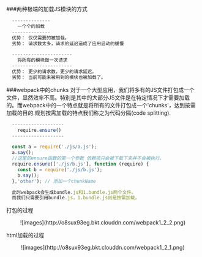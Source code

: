 ###两种极端的加载JS模块的方式
```js
  --------------
    一个个的加载
  --------------
  优势： 仅仅需要的被加载。
  劣势： 请求数太多，请求的延迟造成了应用启动的缓慢

  ----------------------
    将所有的模块做一次请求
  ----------------------
  优势： 更少的请求数，更少的请求延迟。
  劣势： 当前可能未被用到的模块也被加载了。  
```

###webpack中的chunks
  对于一个大型应用，我们将多有的JS文件打包成一个文件，显然效率不高。特别是其中的大部分JS文件是在特定情况下才需要加载的。而webpack中的一个特点就是将所有的文件打包成一个'chunks'，达到按需加载的目的.规划按需加载的特点我们称之为代码分隔(code splitting).

```js
  -------------------
    require.ensure()
  -------------------

  const a = require('./js/a.js');
  a.say();
  //这里的ensure函数的第一个参数 依赖项只会被下载下来并不会被执行。
  require.ensure(['./js/b.js'], function (require) {
    const b = require('./js/b.js');
    b.say();
  },'other'); // 添加一个chunkName

  此时webpack会生成bundle.js和1.bundle.js两个文件。
  而我们只需要引用bundle.js，1.bundle.js则是按需加载。
```
  打包的过程
  <center>![images](http://o8sux93eg.bkt.clouddn.com/webpack1_2_2.png)</center>

  html加载的过程
  <center>![images](http://o8sux93eg.bkt.clouddn.com/webpack1_2_1.png)</center>

```js

```
